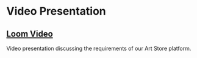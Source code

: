 # Video Presentation

## [Loom Video](https://www.loom.com/share/1e7db82c5538409c822899620976ae5e?sid=b9b98932-0df1-41d4-abaa-b2dfc5aa3ec1)
Video presentation discussing the requirements of our Art Store platform.
